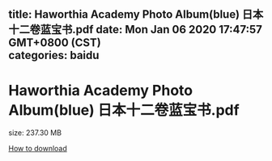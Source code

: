 
title: Haworthia Academy Photo Album(blue) 日本十二卷蓝宝书.pdf
date: Mon Jan 06 2020 17:47:57 GMT+0800 (CST)    
categories: baidu
---

# Haworthia Academy Photo Album(blue) 日本十二卷蓝宝书.pdf
size: 237.30 MB
 
 

[How to download](https://bpcam.bemobtrk.com/go/2ceec3aa-1ca2-46d6-b9ff-aaa5c184517c?jno=5390)